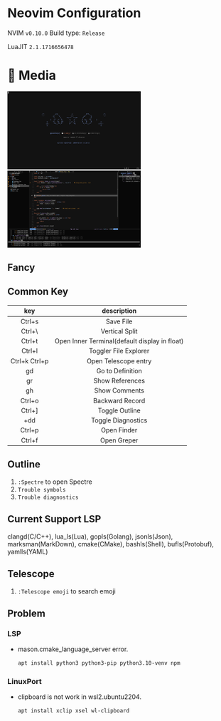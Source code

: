 # Neovim Configuration
NVIM `v0.10.0`
Build type: `Release`

LuaJIT `2.1.1716656478`

# 💈 Media

<p align="left">
  <img src="assets/dashboard.png" width="300"/>
  <img src="assets/workbench.png" width="300"/>
</p>

## Fancy

## Common Key
| key | description |
|:---:|:-----------:|
|Ctrl+s|Save File|
|Ctrl+\ |Vertical Split|
|Ctrl+t|Open Inner Terminal(default display in float)|
|Ctrl+l|Toggler File Explorer|
|Ctrl+k Ctrl+p|Open Telescope entry|
|gd|Go to Definition|
|gr|Show References|
|gh|Show Comments|
|Ctrl+o|Backward Record|
|Ctrl+]|Toggle Outline|
|<leader>+dd|Toggle Diagnostics|
|Ctrl+p|Open Finder|
|Ctrl+f|Open Greper|

## Outline
1. `:Spectre` to open Spectre
2. `Trouble symbols`
3. `Trouble diagnostics`

## Current Support LSP
clangd(C/C++), lua_ls(Lua), gopls(Golang), jsonls(Json), marksman(MarkDown),
cmake(CMake), bashls(Shell), bufls(Protobuf), yamlls(YAML)

## Telescope
1. `:Telescope emoji` to search emoji

## Problem
### LSP
- mason.cmake_language_server error.
   ```bash
   apt install python3 python3-pip python3.10-venv npm
   ```
### LinuxPort
- clipboard is not work in wsl2.ubuntu2204.
    ```bash
    apt install xclip xsel wl-clipboard
    ```

